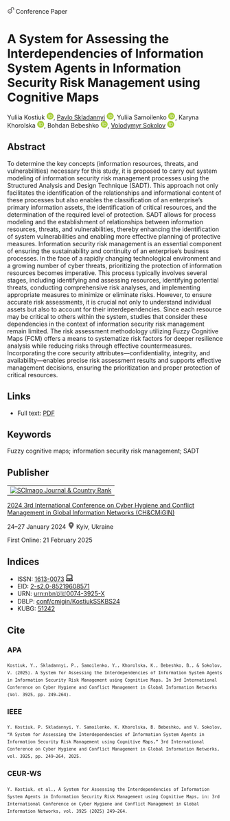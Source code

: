 <img src="/icons/unlock.svg" width="16" height="16"> Conference Paper

# A System for Assessing the Interdependencies of Information System Agents in Information Security Risk Management using Cognitive Maps

Yuliia Kostiuk <a href="https://orcid.org/0000-0001-5423-0985" target="_blank"><img src="/icons/orcid.svg" width="16" height="16"></a>,
<a href="/">Pavlo Skladannyi</a> <a href="https://orcid.org/0000-0002-7775-6039" target="_blank"><img src="/icons/orcid.svg" width="16" height="16"></a>,
Yuliia Samoilenko <a href="https://orcid.org/0000-0003-3787-1435" target="_blank"><img src="/icons/orcid.svg" width="16" height="16"></a>,
Karyna Khorolska <a href="https://orcid.org/0000-0003-3270-4494" target="_blank"><img src="/icons/orcid.svg" width="16" height="16"></a>,
Bohdan Bebeshko <a href="https://orcid.org/0000-0001-6599-0808" target="_blank"><img src="/icons/orcid.svg" width="16" height="16"></a>,
<a href="https://volodymyr-sokolov.github.io/">Volodymyr Sokolov</a> <a href="https://orcid.org/0000-0002-9349-7946" target="_blank"><img src="/icons/orcid.svg" width="16" height="16"></a>

## Abstract

To determine the key concepts (information resources, threats, and vulnerabilities) necessary for this study, it is proposed to carry out system modeling of information security risk management processes using the Structured Analysis and Design Technique (SADT). This approach not only facilitates the identification of the relationships and informational content of these processes but also enables the classification of an enterprise’s primary information assets, the identification of critical resources, and the determination of the required level of protection. SADT allows for process modeling and the establishment of relationships between information resources, threats, and vulnerabilities, thereby enhancing the identification of system vulnerabilities and enabling more effective planning of protective measures. Information security risk management is an essential component of ensuring the sustainability and continuity of an enterprise’s business processes. In the face of a rapidly changing technological environment and a growing number of cyber threats, prioritizing the protection of information resources becomes imperative. This process typically involves several stages, including identifying and assessing resources, identifying potential threats, conducting comprehensive risk analyses, and implementing appropriate measures to minimize or eliminate risks. However, to ensure accurate risk assessments, it is crucial not only to understand individual assets but also to account for their interdependencies. Since each resource may be critical to others within the system, studies that consider these dependencies in the context of information security risk management remain limited. The risk assessment methodology utilizing Fuzzy Cognitive Maps (FCM) offers a means to systematize risk factors for deeper resilience analysis while reducing risks through effective countermeasures. Incorporating the core security attributes—confidentiality, integrity, and availability—enables precise risk assessment results and supports effective management decisions, ensuring the prioritization and proper protection of critical resources.

## Links

* Full text: [PDF](https://ceur-ws.org/Vol-3925/paper21.pdf)

## Keywords

Fuzzy cognitive maps; information security risk management; SADT

## Publisher

<table>
<tr>
<td>
<a href="https://www.scimagojr.com/journalsearch.php?q=21100218356&amp;tip=sid&amp;exact=no" title="SCImago Journal &amp; Country Rank"><img border="0" src="https://www.scimagojr.com/journal_img.php?id=21100218356" alt="SCImago Journal &amp; Country Rank"  /></a>
</td>
</tr>
</table>

[2024 3rd International Conference on Cyber Hygiene and Conflict Management in Global Information Networks (CH&CMiGIN)](https://ceur-ws.org/Vol-3925/)

24–27 January 2024 <img src="/icons/location-pin.svg" width="16" height="16"> Kyiv, Ukraine

First Online: 21 February 2025

## Indices

* ISSN: [1613-0073](https://portal.issn.org/resource/ISSN/1613-0073) <img src="/icons/online.svg" width="16" height="16">
* EID: [2-s2.0-85219608571](http://www.scopus.com/record/display.url?origin=inward&eid=2-s2.0-85219608571)
* URN: [urn:nbn:de:0074-3925-X](https://nbn-resolving.org/xml/urn:nbn:de:0074-3925-X)
* DBLP: [conf/cmigin/KostiukSSKBS24](https://dblp.org/rec/conf/cmigin/KostiukSSKBS24.html)
* KUBG: [51242](http://elibrary.kubg.edu.ua/id/eprint/51242/)

## Cite

### APA

<small>`Kostiuk, Y., Skladannyi, P., Samoilenko, Y., Khorolska, K., Bebeshko, B., & Sokolov, V. (2025). A System for Assessing the Interdependencies of Information System Agents in Information Security Risk Management using Cognitive Maps. In 3rd International Conference on Cyber Hygiene and Conflict Management in Global Information Networks (Vol. 3925, pp. 249–264).`</small>

### IEEE

<small>`Y. Kostiuk, P. Skladannyi, Y. Samoilenko, K. Khorolska, B. Bebeshko, and V. Sokolov, “A System for Assessing the Interdependencies of Information System Agents in Information Security Risk Management using Cognitive Maps,” 3rd International Conference on Cyber Hygiene and Conflict Management in Global Information Networks, vol. 3925, pp. 249–264, 2025.`</small>

### CEUR-WS

<small>`Y. Kostiuk, et al., A System for Assessing the Interdependencies of Information System Agents in Information Security Risk Management using Cognitive Maps, in: 3rd International Conference on Cyber Hygiene and Conflict Management in Global Information Networks, vol. 3925 (2025) 249–264.`</small>
